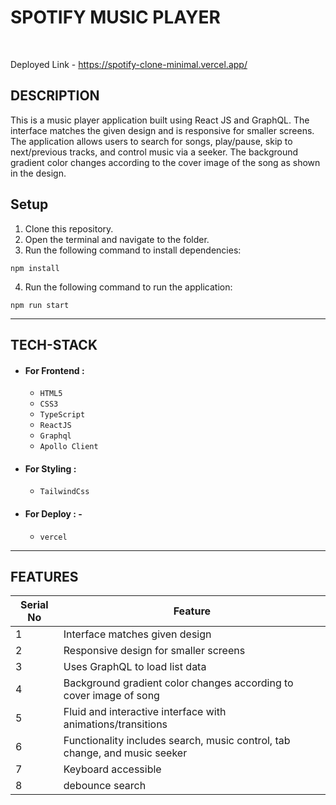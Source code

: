 
<h1>SPOTIFY MUSIC PLAYER</h1>
<br/>

Deployed Link - https://spotify-clone-minimal.vercel.app/
## DESCRIPTION

This is a music player application built using React JS and GraphQL. 
The interface matches the given design and is responsive for smaller screens. 
The application allows users to search for songs, play/pause, skip to next/previous tracks, and control music via a seeker.
The background gradient color changes according to the cover image of the song as shown in the design.

## Setup

1. Clone this repository.
2. Open the terminal and navigate to the folder.
3. Run the following command to install dependencies:

  ```
  npm install
  ```

4. Run the following command to run the application:

  ```
  npm run start
  ```
  
---

## TECH-STACK

- #### For Frontend :

  - `HTML5`
  - `CSS3`
  - `TypeScript`
  - `ReactJS`
  - `Graphql`
  - `Apollo Client`

- #### For Styling :

  - `TailwindCss`
  
- #### For Deploy : -
  - `vercel`

---
## FEATURES

| Serial No | Feature                                                                           |
| --------- | --------------------------------------------------------------------------------- |
| 1         | Interface matches given design                                                    |
| 2         | Responsive design for smaller screens                                             |
| 3         | Uses GraphQL to load list data                                                    |
| 4         | Background gradient color changes according to cover image of song                |
| 5         | Fluid and interactive interface with animations/transitions                       |
| 6         | Functionality includes search, music control, tab change, and music seeker        |
| 7         | Keyboard accessible |
| 8         | debounce search |

